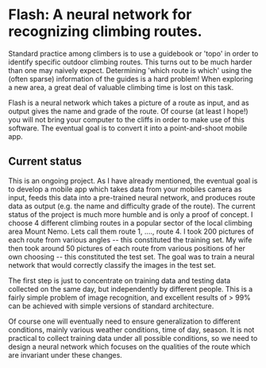 # Flash: A neural network for recognizing climbing routes.

Standard practice among climbers is to use a guidebook or 'topo' in order to identify specific outdoor climbing routes. This turns out to be much harder than one may naively expect. Determining 'which route is which' using the (often sparse) information of the guides is a hard problem! When exploring a new area, a great deal of valuable climbing time is lost on this task.

Flash is a neural network which takes a picture of a route as input, and as output gives the name and grade of the route. Of course (at least I hope!) you will not bring your computer to the cliffs in order to make use of this software. The eventual goal is to convert it into a point-and-shoot mobile app.    

## Current status

This is an ongoing project. As I have already mentioned, the eventual goal is to develop a mobile app which takes data from your mobiles camera as input, feeds this data into a pre-trained neural network, and produces route data as output (e.g. the name and difficulty grade of the route). The current status of the project is much more humble and is only a proof of concept. I choose 4 different climbing routes in a popular sector of the local climbing area Mount Nemo. Lets call them route 1, ...., route 4. I took 200 pictures of each route from various angles -- this constituted the training set. My wife then took around 50 pictures of each route from various positions of her own choosing -- this constituted the test set. The goal was to train a neural network that would correctly classify the images in the test set.  

The first step is just to concentrate on training data and testing data collected on the same day, but independently by different people. This is a fairly simple problem of image recognition, and excellent results of > 99% can be achieved with simple versions of standard architecture.

Of course one will eventually need to ensure generalization to different conditions, mainly various weather conditions, time of day, season. It is not practical to collect training data under all possible conditions, so we need to design a neural network which focuses on the qualities of the route which are invariant under these changes.  


